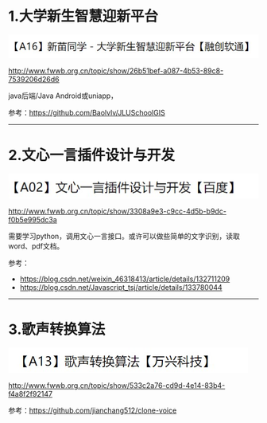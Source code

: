 # 1.大学新生智慧迎新平台

![Snipaste_2024-01-11_17-41-18](images/Snipaste_2024-01-11_17-41-18.jpg)

http://www.fwwb.org.cn/topic/show/26b51bef-a087-4b53-89c8-7539206d26d6

java后端/Java Android或uniapp，

参考：https://github.com/Baolvlv/JLUSchoolGIS

---

# 2.文心一言插件设计与开发

![Snipaste_2024-01-11_17-40-42](images/Snipaste_2024-01-11_17-40-42.jpg)

http://www.fwwb.org.cn/topic/show/3308a9e3-c9cc-4d5b-b9dc-f0b5e995dc3a

需要学习python，调用文心一言接口。或许可以做些简单的文字识别，读取word、pdf文档。

参考：

- https://blog.csdn.net/weixin_46318413/article/details/132711209
- https://blog.csdn.net/Javascript_tsj/article/details/133780044

---

# 3.歌声转换算法

![Snipaste_2024-01-11_17-48-58](images/Snipaste_2024-01-11_17-48-58.jpg)

http://www.fwwb.org.cn/topic/show/533c2a76-cd9d-4e14-83b4-f4a8f2f92147

参考：https://github.com/jianchang512/clone-voice